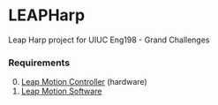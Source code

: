 LEAPHarp
=========

Leap Harp project for UIUC Eng198 - Grand Challenges

### Requirements

  0. [Leap Motion Controller](http://leapmotion.com/) (hardware)
  1. [Leap Motion Software](https://www.leapmotion.com/setup)
